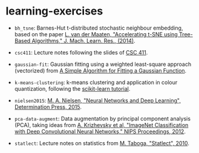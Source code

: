 # learning-exercises

- `bh_tsne`: Barnes-Hut t-distributed stochastic neighbour embedding, based on the paper [L. van der Maaten, "Accelerating t-SNE using Tree-Based Algorithms," J. Mach. Learn. Res., (2014)](https://lvdmaaten.github.io/publications/papers/JMLR_2014.pdf).

- `csc411`: Lecture notes following the slides of [CSC 411](http://www.cs.toronto.edu/~rgrosse/courses/csc411_f18/).

- `gaussian-fit`: Gaussian fitting using a weighted least-square approach (vectorized) from [A Simple Algorithm for Fitting a Gaussian Function](https://ieeexplore.ieee.org/document/5999593).

- `k-means-clustering`: k-means clustering and application in colour quantization, following the [scikit-learn tutorial](https://scikit-learn.org/stable/auto_examples/cluster/plot_color_quantization.html). 

- `nielsen2015`: [M. A. Nielsen, "Neural Networks and Deep Learning", Determination Press, 2015](http://neuralnetworksanddeeplearning.com/).

- `pca-data-augment`: Data augmentation by principal component analysis (PCA), taking ideas from [A. Krizhevsky et al, "ImageNet Classification with Deep Convolutional Neural Networks," NIPS Proceedings, 2012](http://www.cs.toronto.edu/~fritz/absps/imagenet.pdf).

- `statlect`: Lecture notes on statistics from [M. Taboga, "Statlect", 2010](https://www.statlect.com).




